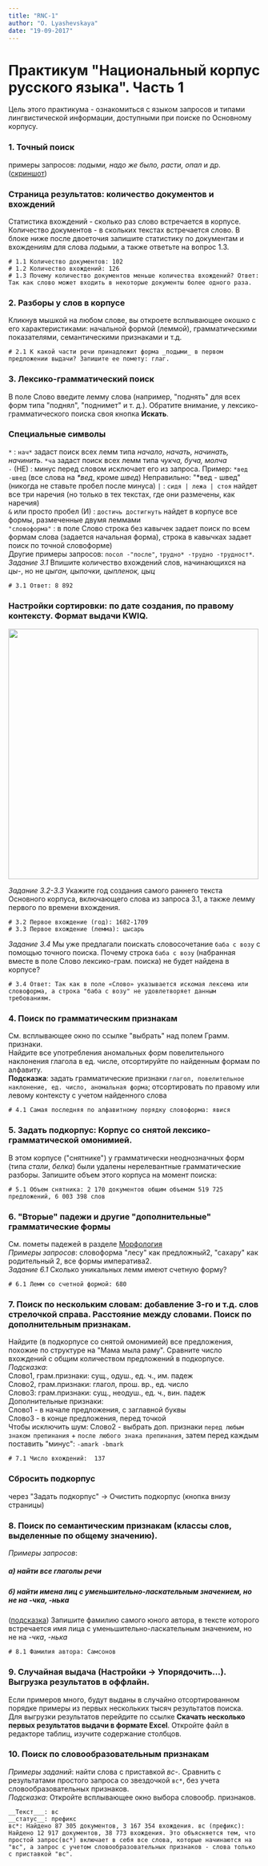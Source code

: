 ```yaml
---
title: "RNC-1"
author: "O. Lyashevskaya"
date: "19-09-2017"
---
```


# Практикум "Национальный корпус русского языка". Часть 1  
Цель этого практикума - ознакомиться с языком запросов и типами лингвистической информации, доступными при поиске по Основному корпусу.  
  
### 1. Точный поиск  
примеры запросов: _подыми, надо же было, расти, опал_ и др. 
(<a href="https://olesar.github.io/KILI/img/ExactSearch.png" target="_blank">скриншот</a>)   

### Страница результатов: количество документов и вхождений  
Статистика вхождений - сколько раз слово встречается в корпусе. Количество документов - в скольких текстах встречается слово. 
В блоке ниже после двоеточия запишите статистику по документам и вхождениям для слова _подыми_, а также ответьте на вопрос 1.3. 
```
# 1.1 Количество документов: 102
# 1.2 Количество вхождений: 126
# 1.3 Почему количество документов меньше количества вхождений? Ответ: Так как слово может входить в некоторые документы более одного раза.
```

### 2. Разборы у слов в корпусе
Кликнув мышкой на любом слове, вы откроете всплывающее окошко с его характеристиками: начальной формой (леммой), грамматическими показателями, семантическими признаками и т.д. 
```
# 2.1 К какой части речи принадлежит форма _подыми_ в первом предложении выдачи? Запишите ее помету: глаг.
```

### 3. Лексико-грамматический поиск 
В поле Слово введите лемму слова (например, "поднять" для всех форм типа "поднял", "поднимет" и т. д.). 
Обратите внимание, у лексико-грамматического поиска своя кнопка **Искать**.

### Специальные символы  
`*` : `нач*` задаст поиск всех лемм типа _начало, начать, начинать, начинить_. `*ча` задаст поиск всех лемм типа _чукча, буча, молча_  
`-` (НЕ) : минус перед словом исключает его из запроса. Пример: `*вед -швед` (все слова на _*вед_, кроме _швед_)
Неправильно: "\*вед - швед" (никогда не ставьте пробел после минуса) 
`|` : `сидя | лежа | стоя` найдет все три наречия (но только в тех текстах, где они размечены, как наречия)  
`&` или просто пробел (И) : `достичь достигнуть` найдет в корпусе все формы, размеченные двумя леммами  
`"словоформа"` : в поле Слово строка без кавычек задает поиск по всем формам слова (задается начальная форма), строка в кавычках задает поиск по точной словоформе)  
Другие примеры запросов: `посол -"после"`, `трудно* -трудно -трудност*`.  
_Задание 3.1_ Впишите количество вхождений слов, начинающихся на _цы-_, но не _цыган, цыпочки, цыпленок, цыц_
```
# 3.1 Ответ: 8 892
```

### Настройки сортировки: по дате создания, по правому контексту. Формат выдачи KWIQ.  
<img src="https://olesar.github.io/KILI/img/RNC_Sort1.png" width="500" /> 

_Задание 3.2-3.3_ Укажите год создания самого раннего текста Основного корпуса, включающего слова из запроса 3.1, а также лемму первого по времени вхождения. 
```
# 3.2 Первое вхождение (год): 1682-1709 
# 3.3 Первое вхождение (лемма): цысарь
```

_Задание 3.4_ Мы уже предлагали поискать словосочетание `баба с возу` с помощью точного поиска. Почему строка `баба с возу` (набранная вместе в поле Слово лексико-грам. поиска) не будет найдена в корпусе?
```
# 3.4 Ответ: Так как в поле «Слово» указывается искомая лексема или словоформа, а строка "баба с возу" не удовлетворяет данным требованиям. 
```

### 4. Поиск по грамматическим признакам 
См. всплывающее окно по ссылке "выбрать" над полем Грамм. признаки.   
Найдите все употребления аномальных форм повелительного наклонения глагола в ед. числе, отсортируйте по найденным формам по алфавиту.  
__Подсказка__: задать грамматические признаки `глагол, повелительное наклонение, ед. число, аномальная форма`; отсортировать  по правому или левому контексту с учетом найденного слова  
```
# 4.1 Самая последняя по алфавитному порядку словоформа: явися
```

### 5. Задать подкорпус: Корпус со снятой лексико-грамматической омонимией.  
В этом корпусе ("снятнике") у грамматически неоднозначных форм (типа _стали_, _белка_) были удалены нерелевантные грамматические разборы. 
Запишите объем этого корпуса на момент поиска: 
```
# 5.1 Объем снятника: 2 170 документов общим объемом 519 725 предложений, 6 003 398 слов
```

### 6. "Вторые" падежи и другие "дополнительные" грамматические формы 
См. пометы падежей в разделе <a href="http://ruscorpora.ru/corpora-morph.html">Морфология</a>  
_Примеры запросов_: словоформа "лесу" как предложный2, "сахару" как родительный 2, все формы императива2.  
_Задание 6.1_ Сколько уникальных лемм имеют счетную форму?
```
# 6.1 Лемм со счетной формой: 680
```
  
### 7. Поиск по нескольким словам: добавление 3-го и т.д. слов стрелочкой справа. Расстояние между словами. Поиск по дополнительным признакам.  
Найдите (в подкорпусе со снятой омонимией) все предложения, похожие по структуре на "Мама мыла раму". Сравните число вхождений с общим количеством предложений в подкорпусе.  
_Подсказка_:   
Слово1, грам.признаки: сущ., одуш., ед. ч., им. падеж  
Слово2, грам.признаки: глагол, прош. вр., ед. число  
Слово3: грам.признаки: сущ., неодуш., ед. ч., вин. падеж  
Дополнительные признаки:  
Слово1 - в начале предложения, с заглавной буквы  
Слово3 - в конце предложения, перед точкой  
Чтобы исключить шум: Слово2 - выбрать доп. признаки `перед любым знаком препинания` + `после любого знака препинания`, затем перед каждым поставить "минус": `-amark -bmark`  
```
# 7.1 Число вхождений:  137
```

### **Cбросить подкорпус** 
через "Задать подкорпус" -> Очистить подкорпус (кнопка внизу страницы) 

### 8. Поиск по семантическим признакам (классы слов, выделенные по общему значению).  
_Примеры запросов_:   
##### а) найти все глаголы речи  
##### б) найти имена лиц с уменьшительно-ласкательным значением, но не на _-чка_, _-нька_  
(<a href="https://github.com/olesar/hseinstruments/blob/master/Data/RNC8.1suggest.md" target="_blank">подсказка</a>) 
Запишите фамилию самого юного автора, в тексте которого встречается имя лица с уменьшительно-ласкательным значением, но не на _-чка_, _-нька_
```
# 8.1 Фамилия автора: Самсонов
```
  
### 9. Случайная выдача (Настройки -> Упорядочить...). Выгрузка результатов в оффлайн.
Если примеров много, будут выданы в случайно отсортированном порядке примеры из первых нескольких тысяч результатов поиска.  
Для выгрузки результатов перейдите по ссылке **Скачать несколько первых результатов выдачи в формате Excel**. Откройте файл в редакторе таблиц, изучите содержание столбцов. 
  
### 10. Поиск по словообразовательным признакам  
_Примеры заданий_: найти слова с приставкой _вс-_. Сравнить с результатами простого запроса со звездочкой `вс*`, без учета словообразовательных признаков.  
_Подсказка_: Откройте всплывающее окно выбора словообр. признаков.   
```
__Текст___: вс   
__статус__: префикс
вс*: Найдено 87 305 документов, 3 167 354 вхождения. вс (префикс): Найдено 12 917 документов, 38 773 вхождения. Это объясняется тем, что простой запрос(вс*) включает в себя все слова, которые начинаются на "вс", а запрос с учетом словообразовательных признаков - слова только с приставкой "вс".
```
